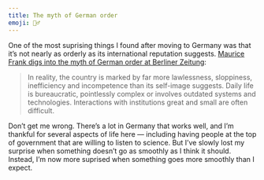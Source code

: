 ```yaml
---
title: The myth of German order
emoji: 🤦‍♂️
---
```


One of the most suprising things I found after moving to Germany was that it’s not nearly as orderly as its international reputation suggests. [Maurice Frank digs into the myth of German order at Berliner Zeitung][link]:

> In reality, the country is marked by far more lawlessness, sloppiness, inefficiency and incompetence than its self-image suggests. Daily life is bureaucratic, pointlessly complex or involves outdated systems and technologies. Interactions with institutions great and small are often difficult.

Don’t get me wrong. There’s a lot in Germany that works well, and I’m thankful for several aspects of life here — including having people at the top of government that are willing to listen to science. But I’ve slowly lost my surprise when something doesn’t go as smoothly as I think it should. Instead, I’m now more suprised when something goes more smoothly than I expect.

[link]: https://www.berliner-zeitung.de/en/the-myth-of-german-order-debate-mythos-deutsche-ordnung-li.132605
